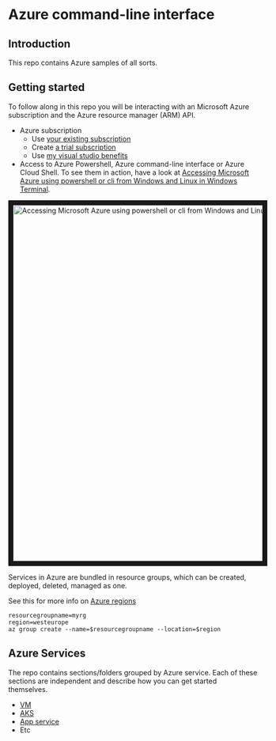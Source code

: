 # Azure command-line interface

## Introduction
This repo contains Azure samples of all sorts. 

## Getting started
To follow along in this repo you will be interacting with an Microsoft Azure subscription and the Azure resource manager (ARM) API. 

* Azure subscription
  * Use [your existing subscription](https://portal.azure.com)
  * Create [a trial subscription](https://azure.microsoft.com/free)
  * Use [my visual studio benefits](https://my.visualstudio.com/Benefits)
* Access to Azure Powershell, Azure command-line interface or Azure Cloud Shell. To see them in action, have a look at [Accessing Microsoft Azure using powershell or cli from Windows and Linux in Windows Terminal](https://youtu.be/qBS_Knxaz5A).

<a href="http://www.youtube.com/watch?feature=player_embedded&v=qBS_Knxaz5A
" target="_blank"><img src="http://img.youtube.com/vi/qBS_Knxaz5A/0.jpg" 
alt="Accessing Microsoft Azure using powershell or cli from Windows and Linux in Windows Terminal" width="960" height="720" border="10" /></a> 

Services in Azure are bundled in resource groups, which can be created, deployed, deleted, managed as one. 

See this for more info on [Azure regions](https://azure.microsoft.com/en-us/global-infrastructure/locations/)

```
resourcegroupname=myrg
region=westeurope
az group create --name=$resourcegroupname --location=$region

```

## Azure Services
The repo contains sections/folders grouped by Azure service. Each of these sections are independent and describe how you can get started themselves.
* [VM](./virtualmachines)
* [AKS](./aks)
* [App service](./appservice)
* Etc

